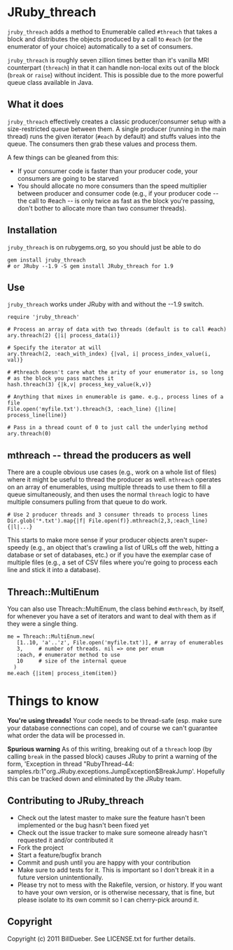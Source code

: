 # JRuby_threach

`jruby_threach` adds a method to Enumerable called `#threach` that takes a block and distributes the objects produced by a call to `#each` (or the enumerator of your choice) automatically to a set of consumers.

`jruby_threach` is roughly seven zillion times better than it's vanilla MRI counterpart (`threach`) in that it can handle non-local exits out of the block (`break` or `raise`) without incident. This is possible due to the more powerful queue class available in Java.

## What it does

`jruby_threach` effectively creates a classic producer/consumer setup with a size-restricted queue between them. A single producer (running in the main thread) runs the given iterator (`#each` by default) and stuffs values into the queue. The consumers then grab these values and process them.

A few things can be gleaned from this:

* If your consumer code is faster than your producer code, your consumers are going to be starved
* You should allocate no more consumers than the speed multiplier between producer and consumer code (e.g., if your producer code -- the call to #each -- is only twice as fast as the block you're passing, don't bother to allocate more than two consumer threads).

## Installation

`jruby_threach` is on rubygems.org, so you should just be able to do

    gem install jruby_threach
    # or JRuby --1.9 -S gem install JRuby_threach for 1.9

## Use

`jruby_threach` works under JRuby with and without the --1.9 switch. 

    require 'jruby_threach'
    
    # Process an array of data with two threads (default is to call #each)    
    ary.threach(2) {|i| process_data(i)}
    
    # Specify the iterator at will
    ary.threach(2, :each_with_index) {|val, i| process_index_value(i, val)}
    
    # #threach doesn't care what the arity of your enumerator is, so long
    # as the block you pass matches it
    hash.threach(3) {|k,v| process_key_value(k,v)}
    
    # Anything that mixes in enumerable is game. e.g., process lines of a file
    File.open('myfile.txt').threach(3, :each_line) {|line| process_line(line)}
    
    # Pass in a thread count of 0 to just call the underlying method
    ary.threach(0)


## mthreach -- thread the producers as well

There are a couple obvious use cases (e.g., work on a whole list of files) where it might be useful to thread the producer as well. `mthreach` operates on an array of enumerables, using multiple threads to use them to fill a queue simultaneously, and then uses the normal `threach` logic to have multiple consumers pulling from that queue to do work.

    # Use 2 producer threads and 3 consumer threads to process lines
    Dir.glob('*.txt').map{|f| File.open(f)}.mthreach(2,3,:each_line) {|l|...}

This starts to make more sense if your producer objects aren't super-speedy (e.g., an object that's crawling a list of URLs off the web, hitting a database or set of databases, etc.) or if you have the exemplar case of multiple files (e.g., a set of CSV files where you're going to process each line and stick it into a database). 


## Threach::MultiEnum 

You can also use Threach::MultiEnum, the class behind `#mthreach`, by itself, for whenever you have a set of iterators and want to deal with them as if they were a single thing.

    me = Threach::MultiEnum.new(
       [1..10, 'a'..'z', File.open('myfile.txt')], # array of enumerables
       3,     # number of threads. nil => one per enum
       :each, # enumerator method to use
       10     # size of the internal queue
      )
    me.each {|item| process_item(item)}


# Things to know

**You're using threads!** Your code needs to be thread-safe (esp. make sure your database connections can cope), and of course we can't guarantee what order the data will be processed in. 

**Spurious warning**  As of this writing, breaking out of a `threach` loop (by calling `break` in the passed block) causes JRuby to print a warning of the form, 'Exception in thread "RubyThread-44: samples.rb:1"org.JRuby.exceptions.JumpException$BreakJump'. Hopefully this can be tracked down and eliminated by the JRuby team.


## Contributing to JRuby_threach
 
* Check out the latest master to make sure the feature hasn't been implemented or the bug hasn't been fixed yet
* Check out the issue tracker to make sure someone already hasn't requested it and/or contributed it
* Fork the project
* Start a feature/bugfix branch
* Commit and push until you are happy with your contribution
* Make sure to add tests for it. This is important so I don't break it in a future version unintentionally.
* Please try not to mess with the Rakefile, version, or history. If you want to have your own version, or is otherwise necessary, that is fine, but please isolate to its own commit so I can cherry-pick around it.

## Copyright

Copyright (c) 2011 BillDueber. See LICENSE.txt for
further details.

